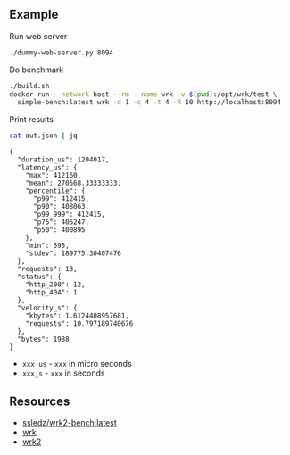 ## Example

Run web server
```bash
./dummy-web-server.py 8094
```

Do benchmark
```bash
./build.sh
docker run --network host --rm --name wrk -v $(pwd):/opt/wrk/test \
  simple-bench:latest wrk -d 1 -c 4 -t 4 -R 10 http://localhost:8094
```

Print results
```bash
cat out.json | jq
```

```
{
  "duration_us": 1204017,
  "latency_us": {
    "max": 412160,
    "mean": 270568.33333333,
    "percentile": {
      "p99": 412415,
      "p90": 408063,
      "p99_999": 412415,
      "p75": 405247,
      "p50": 400895
    },
    "min": 595,
    "stdev": 189775.30407476
  },
  "requests": 13,
  "status": {
    "http_200": 12,
    "http_404": 1
  },
  "velocity_s": {
    "kbytes": 1.6124408957681,
    "requests": 10.797189740676
  },
  "bytes": 1988
}
```

* `xxx_us` - `xxx` in micro seconds
* `xxx_s` - `xxx` in seconds

## Resources

* [ssledz/wrk2-bench:latest](https://github.com/ssledz/dockerland/tree/master/wrk2-bench)
* [wrk](https://github.com/wg/wrk)
* [wrk2](https://github.com/giltene/wrk2)